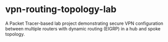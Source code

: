 # vpn-routing-topology-lab
A Packet Tracer-based lab project demonstrating secure VPN configuration between multiple routers  with dynamic routing (EIGRP) in a hub and spoke topology.
